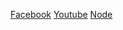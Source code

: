 
[Facebook](https://www.youtube.com/)
[Youtube](https://www.google.com/)
[Node](https://nodejs.orl/)
